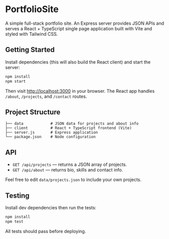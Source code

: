 # PortfolioSite

A simple full-stack portfolio site. An Express server provides JSON APIs and serves a React + TypeScript single page application built with Vite and styled with Tailwind CSS.

## Getting Started

Install dependencies (this will also build the React client) and start the server:

```bash
npm install
npm start
```

Then visit [http://localhost:3000](http://localhost:3000) in your browser. The React app handles `/about`, `/projects`, and `/contact` routes.

## Project Structure

```
├── data            # JSON data for projects and about info
├── client          # React + TypeScript frontend (Vite)
├── server.js       # Express application
└── package.json    # Node configuration
```

## API

- `GET /api/projects` — returns a JSON array of projects.
- `GET /api/about` — returns bio, skills and contact info.

Feel free to edit `data/projects.json` to include your own projects.

## Testing

Install dev dependencies then run the tests:

```bash
npm install
npm test
```

All tests should pass before deploying.

